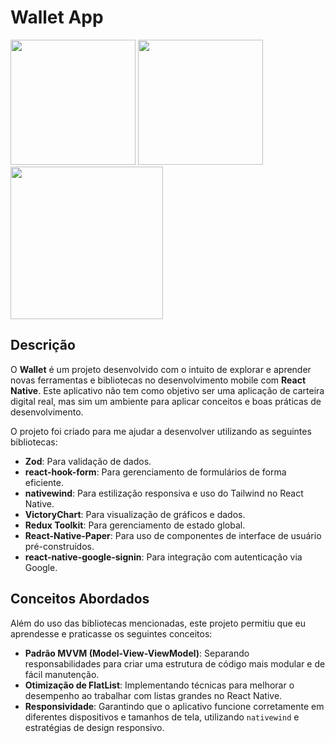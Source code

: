 # Wallet App

<!-- Adicione aqui as imagens do aplicativo -->
<p float="left">
  <img src="https://drive.google.com/uc?export=download&id=15uGuzkmZs0j5xrHUx50mPJPTn6ZK_fIy" width="200"/>
  <img src="https://drive.google.com/uc?export=download&id=17VVjji5dJQi0GESx_M6TruHin_BDysYX" width="200"/>
  <img src="https://drive.google.com/uc?export=download&id=1NX2bv98n8sndV24k7TDxUFx_7CjyDcQu" width="244"/>
</p>

## Descrição

O **Wallet** é um projeto desenvolvido com o intuito de explorar e aprender novas ferramentas e bibliotecas no desenvolvimento mobile com **React Native**. Este aplicativo não tem como objetivo ser uma aplicação de carteira digital real, mas sim um ambiente para aplicar conceitos e boas práticas de desenvolvimento. 

O projeto foi criado para me ajudar a desenvolver utilizando as seguintes bibliotecas:

- **Zod**: Para validação de dados.
- **react-hook-form**: Para gerenciamento de formulários de forma eficiente.
- **nativewind**: Para estilização responsiva e uso do Tailwind no React Native.
- **VictoryChart**: Para visualização de gráficos e dados.
- **Redux Toolkit**: Para gerenciamento de estado global.
- **React-Native-Paper**: Para uso de componentes de interface de usuário pré-construídos.
- **react-native-google-signin**: Para integração com autenticação via Google.

## Conceitos Abordados

Além do uso das bibliotecas mencionadas, este projeto permitiu que eu aprendesse e praticasse os seguintes conceitos:

- **Padrão MVVM (Model-View-ViewModel)**: Separando responsabilidades para criar uma estrutura de código mais modular e de fácil manutenção.
- **Otimização de FlatList**: Implementando técnicas para melhorar o desempenho ao trabalhar com listas grandes no React Native.
- **Responsividade**: Garantindo que o aplicativo funcione corretamente em diferentes dispositivos e tamanhos de tela, utilizando `nativewind` e estratégias de design responsivo.


